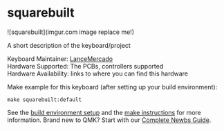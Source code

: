 # squarebuilt

![squarebuilt](imgur.com image replace me!)

A short description of the keyboard/project

Keyboard Maintainer: [LanceMercado](https://github.com/LanceMercado)  
Hardware Supported: The PCBs, controllers supported  
Hardware Availability: links to where you can find this hardware

Make example for this keyboard (after setting up your build environment):

    make squarebuilt:default

See the [build environment setup](https://docs.qmk.fm/#/getting_started_build_tools) and the [make instructions](https://docs.qmk.fm/#/getting_started_make_guide) for more information. Brand new to QMK? Start with our [Complete Newbs Guide](https://docs.qmk.fm/#/newbs).
